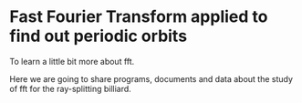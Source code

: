 # Fast Fourier Transform applied to find out periodic orbits

To learn a little bit more about fft.

Here we are going to share programs, documents and data about the study of fft for the ray-splitting billiard.
